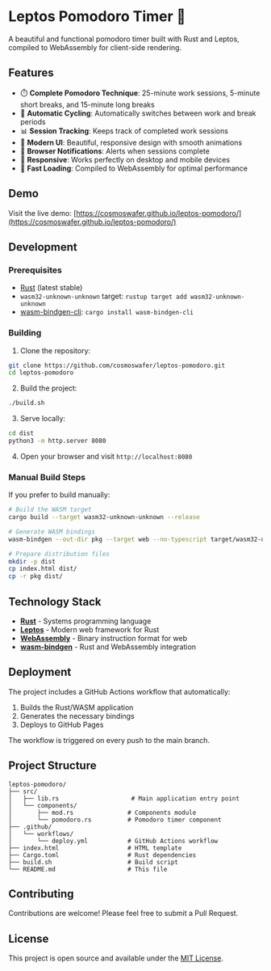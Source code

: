 # Leptos Pomodoro Timer 🍅

A beautiful and functional pomodoro timer built with Rust and Leptos, compiled to WebAssembly for client-side rendering.

## Features

- ⏱️ **Complete Pomodoro Technique**: 25-minute work sessions, 5-minute short breaks, and 15-minute long breaks
- 🔄 **Automatic Cycling**: Automatically switches between work and break periods
- 📊 **Session Tracking**: Keeps track of completed work sessions
- 🎨 **Modern UI**: Beautiful, responsive design with smooth animations
- 🔔 **Browser Notifications**: Alerts when sessions complete
- 📱 **Responsive**: Works perfectly on desktop and mobile devices
- 🚀 **Fast Loading**: Compiled to WebAssembly for optimal performance

## Demo

Visit the live demo: [https://cosmoswafer.github.io/leptos-pomodoro/](https://cosmoswafer.github.io/leptos-pomodoro/)

## Development

### Prerequisites

- [Rust](https://rustup.rs/) (latest stable)
- `wasm32-unknown-unknown` target: `rustup target add wasm32-unknown-unknown`
- [wasm-bindgen-cli](https://rustwasm.github.io/wasm-bindgen/): `cargo install wasm-bindgen-cli`

### Building

1. Clone the repository:
```bash
git clone https://github.com/cosmoswafer/leptos-pomodoro.git
cd leptos-pomodoro
```

2. Build the project:
```bash
./build.sh
```

3. Serve locally:
```bash
cd dist
python3 -m http.server 8080
```

4. Open your browser and visit `http://localhost:8080`

### Manual Build Steps

If you prefer to build manually:

```bash
# Build the WASM target
cargo build --target wasm32-unknown-unknown --release

# Generate WASM bindings
wasm-bindgen --out-dir pkg --target web --no-typescript target/wasm32-unknown-unknown/release/leptos_pomodoro.wasm

# Prepare distribution files
mkdir -p dist
cp index.html dist/
cp -r pkg dist/
```

## Technology Stack

- **[Rust](https://www.rust-lang.org/)** - Systems programming language
- **[Leptos](https://leptos.dev/)** - Modern web framework for Rust
- **[WebAssembly](https://webassembly.org/)** - Binary instruction format for web
- **[wasm-bindgen](https://rustwasm.github.io/wasm-bindgen/)** - Rust and WebAssembly integration

## Deployment

The project includes a GitHub Actions workflow that automatically:

1. Builds the Rust/WASM application
2. Generates the necessary bindings
3. Deploys to GitHub Pages

The workflow is triggered on every push to the main branch.

## Project Structure

```
leptos-pomodoro/
├── src/
│   ├── lib.rs                    # Main application entry point
│   └── components/
│       ├── mod.rs               # Components module
│       └── pomodoro.rs          # Pomodoro timer component
├── .github/
│   └── workflows/
│       └── deploy.yml           # GitHub Actions workflow
├── index.html                   # HTML template
├── Cargo.toml                   # Rust dependencies
├── build.sh                     # Build script
└── README.md                    # This file
```

## Contributing

Contributions are welcome! Please feel free to submit a Pull Request.

## License

This project is open source and available under the [MIT License](LICENSE).
